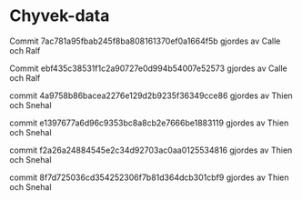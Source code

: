 # Chyvek-data
Commit 7ac781a95fbab245f8ba808161370ef0a1664f5b gjordes av Calle och Ralf

Commit ebf435c38531f1c2a90727e0d994b54007e52573 gjordes av Calle och Ralf

commit 4a9758b86bacea2276e129d2b9235f36349cce86 gjordes av Thien och Snehal

commit e1397677a6d96c9353bc8a8cb2e7666be1883119 gjordes av Thien och Snehal

commit f2a26a24884545e2c34d92703ac0aa0125534816 gjordes av Thien och Snehal

commit 8f7d725036cd354252306f7b81d364dcb301cbf9 gjordes av Thien och Snehal

